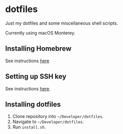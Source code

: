 # dotfiles

Just my dotfiles and some miscellaneous shell scripts.

Currently using macOS Monterey.

## Installing Homebrew

See instructions [here](https://brew.sh)

## Setting up SSH key

See instructions [here](https://docs.github.com/en/authentication/connecting-to-github-with-ssh).

## Installing dotfiles

1. Clone repository into `~/Developer/dotfiles`.
2. Navigate to `~/Developer/dotfiles`.
3. Run `install.sh`.

